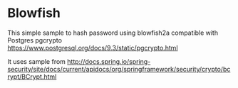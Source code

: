 # Blowfish

This simple sample to hash password using blowfish2a compatible with
Postgres pgcrypto https://www.postgresql.org/docs/9.3/static/pgcrypto.html

It uses sample from http://docs.spring.io/spring-security/site/docs/current/apidocs/org/springframework/security/crypto/bcrypt/BCrypt.html
